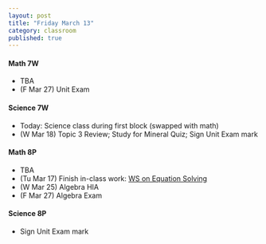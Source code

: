 ```yaml
---
layout: post
title: "Friday March 13"
category: classroom
published: true
---
```

#### Math 7W
* TBA
* (F Mar 27) Unit Exam

#### Science 7W
* Today: Science class during first block (swapped with math)
* (W Mar 18) Topic 3 Review; Study for Mineral Quiz; Sign Unit Exam mark

#### Math 8P
* TBA
* (Tu Mar 17) Finish in-class work: <a href="https://www.dropbox.com/s/kh00mp5qp8o2f17/WS%20Equation%20Solving%20EP.pdf?dl=0">WS on Equation Solving</a>
* (W Mar 25) Algebra HIA
* (F Mar 27) Algebra Exam

#### Science 8P
* Sign Unit Exam mark
